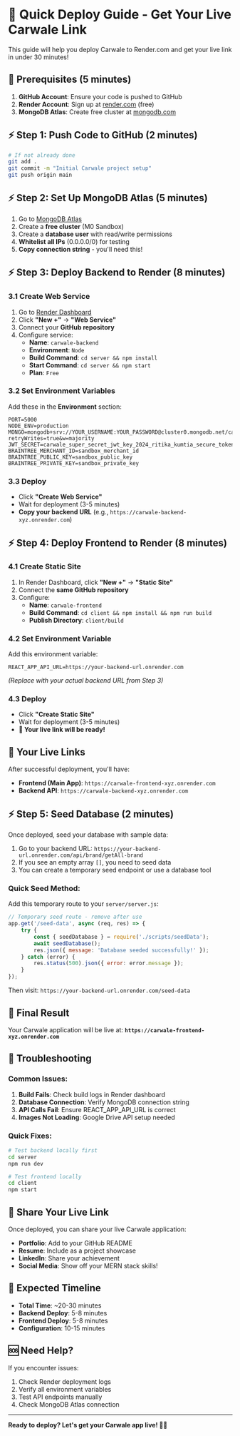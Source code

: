 # 🚀 Quick Deploy Guide - Get Your Live Carwale Link

This guide will help you deploy Carwale to Render.com and get your live link in under 30 minutes!

## 🎯 Prerequisites (5 minutes)

1. **GitHub Account**: Ensure your code is pushed to GitHub
2. **Render Account**: Sign up at [render.com](https://render.com) (free)
3. **MongoDB Atlas**: Create free cluster at [mongodb.com](https://www.mongodb.com/cloud/atlas)

## ⚡ Step 1: Push Code to GitHub (2 minutes)

```bash
# If not already done
git add .
git commit -m "Initial Carwale project setup"
git push origin main
```

## ⚡ Step 2: Set Up MongoDB Atlas (5 minutes)

1. Go to [MongoDB Atlas](https://www.mongodb.com/cloud/atlas)
2. Create a **free cluster** (M0 Sandbox)
3. Create a **database user** with read/write permissions
4. **Whitelist all IPs** (0.0.0.0/0) for testing
5. **Copy connection string** - you'll need this!

## ⚡ Step 3: Deploy Backend to Render (8 minutes)

### 3.1 Create Web Service
1. Go to [Render Dashboard](https://dashboard.render.com)
2. Click **"New +"** → **"Web Service"**
3. Connect your **GitHub repository**
4. Configure service:
   - **Name**: `carwale-backend`
   - **Environment**: `Node`
   - **Build Command**: `cd server && npm install`
   - **Start Command**: `cd server && npm start`
   - **Plan**: `Free`

### 3.2 Set Environment Variables
Add these in the **Environment** section:

```env
PORT=5000
NODE_ENV=production
MONGO=mongodb+srv://YOUR_USERNAME:YOUR_PASSWORD@cluster0.mongodb.net/carwale?retryWrites=true&w=majority
JWT_SECRET=carwale_super_secret_jwt_key_2024_ritika_kumtia_secure_token
BRAINTREE_MERCHANT_ID=sandbox_merchant_id
BRAINTREE_PUBLIC_KEY=sandbox_public_key
BRAINTREE_PRIVATE_KEY=sandbox_private_key
```

### 3.3 Deploy
- Click **"Create Web Service"**
- Wait for deployment (3-5 minutes)
- **Copy your backend URL** (e.g., `https://carwale-backend-xyz.onrender.com`)

## ⚡ Step 4: Deploy Frontend to Render (8 minutes)

### 4.1 Create Static Site
1. In Render Dashboard, click **"New +"** → **"Static Site"**
2. Connect the **same GitHub repository**
3. Configure:
   - **Name**: `carwale-frontend`
   - **Build Command**: `cd client && npm install && npm run build`
   - **Publish Directory**: `client/build`

### 4.2 Set Environment Variable
Add this environment variable:

```env
REACT_APP_API_URL=https://your-backend-url.onrender.com
```
*(Replace with your actual backend URL from Step 3)*

### 4.3 Deploy
- Click **"Create Static Site"**
- Wait for deployment (3-5 minutes)
- **🎉 Your live link will be ready!**

## 🎯 Your Live Links

After successful deployment, you'll have:

- **Frontend (Main App)**: `https://carwale-frontend-xyz.onrender.com`
- **Backend API**: `https://carwale-backend-xyz.onrender.com`

## ⚡ Step 5: Seed Database (2 minutes)

Once deployed, seed your database with sample data:

1. Go to your backend URL: `https://your-backend-url.onrender.com/api/brand/getAll-brand`
2. If you see an empty array `[]`, you need to seed data
3. You can create a temporary seed endpoint or use a database tool

### Quick Seed Method:
Add this temporary route to your `server/server.js`:

```javascript
// Temporary seed route - remove after use
app.get('/seed-data', async (req, res) => {
    try {
        const { seedDatabase } = require('./scripts/seedData');
        await seedDatabase();
        res.json({ message: 'Database seeded successfully!' });
    } catch (error) {
        res.status(500).json({ error: error.message });
    }
});
```

Then visit: `https://your-backend-url.onrender.com/seed-data`

## 🎉 Final Result

Your Carwale application will be live at:
**`https://carwale-frontend-xyz.onrender.com`**

## 🔧 Troubleshooting

### Common Issues:

1. **Build Fails**: Check build logs in Render dashboard
2. **Database Connection**: Verify MongoDB connection string
3. **API Calls Fail**: Ensure REACT_APP_API_URL is correct
4. **Images Not Loading**: Google Drive API setup needed

### Quick Fixes:

```bash
# Test backend locally first
cd server
npm run dev

# Test frontend locally
cd client
npm start
```

## 📱 Share Your Live Link

Once deployed, you can share your live Carwale application:
- **Portfolio**: Add to your GitHub README
- **Resume**: Include as a project showcase
- **LinkedIn**: Share your achievement
- **Social Media**: Show off your MERN stack skills!

## 🎯 Expected Timeline

- **Total Time**: ~20-30 minutes
- **Backend Deploy**: 5-8 minutes
- **Frontend Deploy**: 5-8 minutes
- **Configuration**: 10-15 minutes

## 🆘 Need Help?

If you encounter issues:
1. Check Render deployment logs
2. Verify all environment variables
3. Test API endpoints manually
4. Check MongoDB Atlas connection

---

**Ready to deploy? Let's get your Carwale app live! 🚗💨**